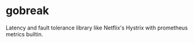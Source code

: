 # gobreak
Latency and fault tolerance library like Netflix's Hystrix with prometheus metrics builtin.
